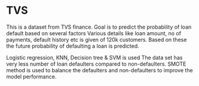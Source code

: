 # TVS
This is a dataset from TVS finance. Goal is to predict the probability of loan default based on several factors
Various details like loan amount, no of payments, default history etc is given of 120k customers. Based on these the future probability of defaulting a loan is predicted.

Logistic regression, KNN, Decision tree & SVM is used
The data set has very less number of loan defaulters compared to non-defaulters.
SMOTE method is used to balance the defaulters and non-defaulters to improve the model performance.
